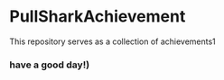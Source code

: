 # PullSharkAchievement
This repository serves as a collection of achievements1
<br>
<h3>have a good day!)</h3>
